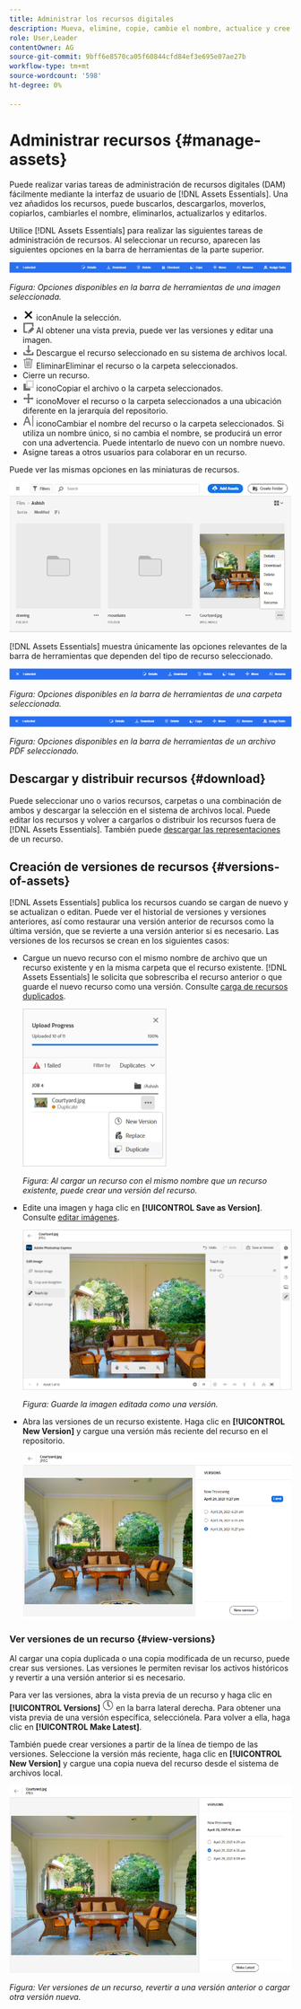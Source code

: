```yaml
---
title: Administrar los recursos digitales
description: Mueva, elimine, copie, cambie el nombre, actualice y cree una versión de sus recursos en [!DNL Assets Essentials].
role: User,Leader
contentOwner: AG
source-git-commit: 9bff6e8570ca05f60844cfd84ef3e695e07ae27b
workflow-type: tm+mt
source-wordcount: '598'
ht-degree: 0%

---
```



# Administrar recursos {#manage-assets}

Puede realizar varias tareas de administración de recursos digitales (DAM) fácilmente mediante la interfaz de usuario de [!DNL Assets Essentials]. Una vez añadidos los recursos, puede buscarlos, descargarlos, moverlos, copiarlos, cambiarles el nombre, eliminarlos, actualizarlos y editarlos.

Utilice [!DNL Assets Essentials] para realizar las siguientes tareas de administración de recursos. Al seleccionar un recurso, aparecen las siguientes opciones en la barra de herramientas de la parte superior.

![Opciones de la barra de herramientas al seleccionar un recurso](assets/toolbar-image-selected.png)

*Figura: Opciones disponibles en la barra de herramientas de una imagen seleccionada.*

* ![desmarque ](assets/do-not-localize/close-icon.png) iconAnule la selección.
* ![icono de detallesHaga clic en para obtener una vista previa de un recurso y ver los metadatos detallados. ](assets/do-not-localize/edit-in-icon.png) Al obtener una vista previa, puede ver las versiones y editar una imagen.
* ![icono descargar ](assets/do-not-localize/download-icon.png) Descargue el recurso seleccionado en su sistema de archivos local.
* ![icono ](assets/do-not-localize/delete-icon.png) EliminarEliminar el recurso o la carpeta seleccionados.
* Cierre un recurso. <!-- ![checkout icon](assets/do-not-localize/checkout-icon.png) -->
* ![Copiar ](assets/do-not-localize/copy-icon.png) iconoCopiar el archivo o la carpeta seleccionados.
* ![mover ](assets/do-not-localize/move-icon.png) iconoMover el recurso o la carpeta seleccionados a una ubicación diferente en la jerarquía del repositorio.
* ![cambiar el nombre del ](assets/do-not-localize/rename-icon.png) iconoCambiar el nombre del recurso o la carpeta seleccionados. Si utiliza un nombre único, si no cambia el nombre, se producirá un error con una advertencia. Puede intentarlo de nuevo con un nombre nuevo.
* Asigne tareas a otros usuarios para colaborar en un recurso. <!-- ![assign task icon](assets/do-not-localize/assign-task-icon.png) -->

Puede ver las mismas opciones en las miniaturas de recursos.

![Opciones en la miniatura de un recurso para administrar un recurso](assets/options-on-thumbnail.png)

[!DNL Assets Essentials] muestra únicamente las opciones relevantes de la barra de herramientas que dependen del tipo de recurso seleccionado.

![Opciones de la barra de herramientas al seleccionar un recurso](assets/toolbar-folder-selected.png)

*Figura: Opciones disponibles en la barra de herramientas de una carpeta seleccionada.*

![Opciones de la barra de herramientas al seleccionar un recurso](assets/toolbar-pdf-selected.png)

*Figura: Opciones disponibles en la barra de herramientas de un archivo PDF seleccionado.*

## Descargar y distribuir recursos {#download}

Puede seleccionar uno o varios recursos, carpetas o una combinación de ambos y descargar la selección en el sistema de archivos local. Puede editar los recursos y volver a cargarlos o distribuir los recursos fuera de [!DNL Assets Essentials]. También puede [descargar las representaciones](/help/add-delete.md#renditions) de un recurso.

## Creación de versiones de recursos {#versions-of-assets}

<!-- 
TBD: query for engineering: How many versions are maintained. What happens when we reach that limit? Are old versions automatically removed? -->

[!DNL Assets Essentials] publica los recursos cuando se cargan de nuevo y se actualizan o editan. Puede ver el historial de versiones y versiones anteriores, así como restaurar una versión anterior de recursos como la última versión, que se revierte a una versión anterior si es necesario. Las versiones de los recursos se crean en los siguientes casos:

* Cargue un nuevo recurso con el mismo nombre de archivo que un recurso existente y en la misma carpeta que el recurso existente. [!DNL Assets Essentials] le solicita que sobrescriba el recurso anterior o que guarde el nuevo recurso como una versión. Consulte [carga de recursos duplicados](/help/add-delete.md#resolve-upload-fails).

   ![Crear versiones al cargar](assets/uploads-manage-duplicates.png)

   *Figura: Al cargar un recurso con el mismo nombre que un recurso existente, puede crear una versión del recurso.*

* Edite una imagen y haga clic en **[!UICONTROL Save as Version]**. Consulte [editar imágenes](/help/edit-images.md).

   ![Guardar imagen editada como versión](assets/edit-image2.png)

   *Figura: Guarde la imagen editada como una versión.*

* Abra las versiones de un recurso existente. Haga clic en **[!UICONTROL New Version]** y cargue una versión más reciente del recurso en el repositorio.

   ![Opción para cargar una nueva versión de un recurso desde el historial de versiones](assets/view-asset-versions2.png)

### Ver versiones de un recurso {#view-versions}

Al cargar una copia duplicada o una copia modificada de un recurso, puede crear sus versiones. Las versiones le permiten revisar los activos históricos y revertir a una versión anterior si es necesario.

Para ver las versiones, abra la vista previa de un recurso y haga clic en **[!UICONTROL Versions]** ![Icono de versiones](assets/do-not-localize/versions-clock-icon.png) en la barra lateral derecha. Para obtener una vista previa de una versión específica, selecciónela. Para volver a ella, haga clic en **[!UICONTROL Make Latest]**.

También puede crear versiones a partir de la línea de tiempo de las versiones. Seleccione la versión más reciente, haga clic en **[!UICONTROL New Version]** y cargue una copia nueva del recurso desde el sistema de archivos local.

![Ver versiones de un recurso](assets/view-asset-versions1.png)

*Figura: Ver versiones de un recurso, revertir a una versión anterior o cargar otra versión nueva.*
